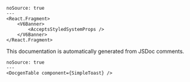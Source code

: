 ```react
noSource: true
---
<React.Fragment>
	<V6Banner>
		<AcceptsStyledSystemProps />
	</V6Banner>
</React.Fragment>
```

This documentation is automatically generated from JSDoc comments.

```react
noSource: true
---
<DocgenTable component={SimpleToast} />
```
